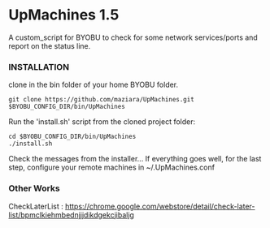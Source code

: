 # UpMachines 1.5
A custom_script for BYOBU to check for some network services/ports and report on the status line.

### INSTALLATION
clone in the bin folder of your home BYOBU folder.
```console
git clone https://github.com/maziara/UpMachines.git $BYOBU_CONFIG_DIR/bin/UpMachines
```

Run the 'install.sh' script from the cloned project folder:
```console
cd $BYOBU_CONFIG_DIR/bin/UpMachines
./install.sh
```

Check the messages from the installer...
If everything goes well, for the last step, configure your remote machines in ~/.UpMachines.conf
</p>

### Other Works
CheckLaterList :
https://chrome.google.com/webstore/detail/check-later-list/bpmclkiehmbednjjjdikdgekcjibaljg
